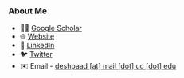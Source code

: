 ### About Me

- :man_student: [Google Scholar](https://scholar.google.com/citations?user=MHFiZZsAAAAJ&hl=en)
- 🌐 [Website](https://adipandas.github.io/)
- 💼 [LinkedIn](https://www.linkedin.com/in/deshpaad/)
- 🐦 [Twitter](https://twitter.com/aditpandas)
- ✉️ Email - [deshpaad [at] mail [dot] uc [dot] edu]()
